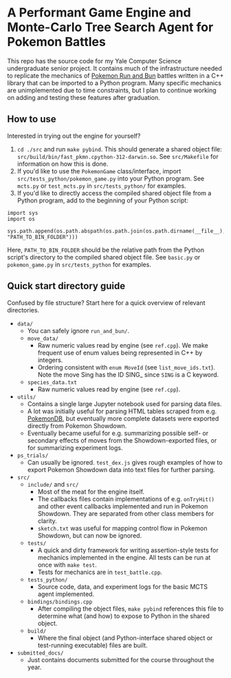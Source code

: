 # A Performant Game Engine and Monte-Carlo Tree Search Agent for Pokemon Battles
This repo has the source code for my Yale Computer Science undergraduate senior project. It contains much of the infrastructure needed to replicate the mechanics of [Pokemon Run and Bun](https://www.pokecommunity.com/threads/pok%C3%A9mon-run-bun-v1-07.493223/) battles written in a C++ library that can be imported to a Python program. Many specific mechanics are unimplemented due to time constraints, but I plan to continue working on adding and testing these features after graduation.
## How to use
Interested in trying out the engine for yourself? 
1. `cd ./src` and run `make pybind`. This should generate a shared object file: `src/build/bin/fast_pkmn.cpython-312-darwin.so`. See `src/Makefile` for information on how this is done.
2. If you'd like to use the `PokemonGame` class/interface, import `src/tests_python/pokemon_game.py` into your Python program. See `mcts.py` or `test_mcts.py` in `src/tests_python/` for examples.
3. If you'd like to directly access the compiled shared object file from a Python program, add to the beginning of your Python script:
```
import sys
import os

sys.path.append(os.path.abspath(os.path.join(os.path.dirname(__file__), "PATH_TO_BIN_FOLDER")))
```
Here, `PATH_TO_BIN_FOLDER` should be the relative path from the Python script's directory to the compiled shared object file. See `basic.py` or `pokemon_game.py` in `src/tests_python` for examples.

## Quick start directory guide
Confused by file structure? Start here for a quick overview of relevant directories.
- `data/`
  - You can safely ignore `run_and_bun/`.
  - `move_data/`
    - Raw numeric values read by engine (see `ref.cpp`). We make frequent use of enum values being represented in C++ by integers.
    - Ordering consistent with `enum MoveId` (see `list_move_ids.txt`). Note the move Sing has the ID SING_ since `SING` is a C keyword.
  - `species_data.txt`
    - Raw numeric values read by engine (see `ref.cpp`).
- `utils/`
  - Contains a single large Jupyter notebook used for parsing data files.
  - A lot was initially useful for parsing HTML tables scraped from e.g. [PokemonDB](https://pokemondb.net/), but eventually more complete datasets were exported directly from Pokemon Showdown.
  - Eventually became useful for e.g. summarizing possible self- or secondary effects of moves from the Showdown-exported files, or for summarizing experiment logs.
- `ps_trials/`
  - Can usually be ignored. `test_dex.js` gives rough examples of how to export Pokemon Showdown data into text files for further parsing.
- `src/`
  - `include/` and `src/`
    - Most of the meat for the engine itself.
    - The callbacks files contain implementations of e.g. `onTryHit()` and other event callbacks implemented and run in Pokemon Showdown. They are separated from other class members for clarity.
    - `sketch.txt` was useful for mapping control flow in Pokemon Showdown, but can now be ignored.
  - `tests/`
    - A quick and dirty framework for writing assertion-style tests for mechanics implemented in the engine. All tests can be run at once with `make test`.
    - Tests for mechanics are in `test_battle.cpp`.
  - `tests_python/`
    - Source code, data, and experiment logs for the basic MCTS agent implemented.
  - `bindings/bindings.cpp`
    - After compiling the object files, `make pybind` references this file to determine what (and how) to expose to Python in the shared object.
  - `build/`
    - Where the final object (and Python-interface shared object or test-running executable) files are built.
- `submitted_docs/`
  - Just contains documents submitted for the course throughout the year.